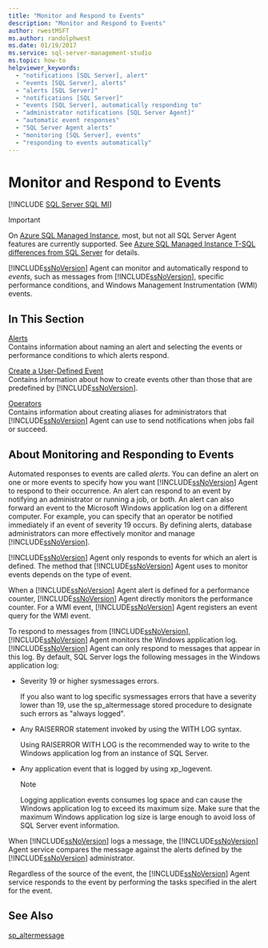 ```yaml
---
title: "Monitor and Respond to Events"
description: "Monitor and Respond to Events"
author: rwestMSFT
ms.author: randolphwest
ms.date: 01/19/2017
ms.service: sql-server-management-studio
ms.topic: how-to
helpviewer_keywords:
  - "notifications [SQL Server], alert"
  - "events [SQL Server], alerts"
  - "alerts [SQL Server]"
  - "notifications [SQL Server]"
  - "events [SQL Server], automatically responding to"
  - "administrator notifications [SQL Server Agent]"
  - "automatic event responses"
  - "SQL Server Agent alerts"
  - "monitoring [SQL Server], events"
  - "responding to events automatically"
---
```

# Monitor and Respond to Events
[!INCLUDE [SQL Server SQL MI](../includes/applies-to-version/sql-asdbmi.md)]

> [!IMPORTANT]  
> On [Azure SQL Managed Instance](/azure/sql-database/sql-database-managed-instance), most, but not all SQL Server Agent features are currently supported. See [Azure SQL Managed Instance T-SQL differences from SQL Server](/azure/sql-database/sql-database-managed-instance-transact-sql-information#sql-server-agent) for details.

[!INCLUDE[ssNoVersion](../includes/ssnoversion-md.md)] Agent can monitor and automatically respond to *events*, such as messages from [!INCLUDE[ssNoVersion](../includes/ssnoversion-md.md)], specific performance conditions, and Windows Management Instrumentation (WMI) events.  
  
## In This Section  
[Alerts](alerts.md)  
Contains information about naming an alert and selecting the events or performance conditions to which alerts respond.  
  
[Create a User-Defined Event](create-a-user-defined-event.md)  
Contains information about how to create events other than those that are predefined by [!INCLUDE[ssNoVersion](../includes/ssnoversion-md.md)].  
  
[Operators](operators.md)  
Contains information about creating aliases for administrators that [!INCLUDE[ssNoVersion](../includes/ssnoversion-md.md)] Agent can use to send notifications when jobs fail or succeed.  
  
## About Monitoring and Responding to Events  
Automated responses to events are called *alerts*. You can define an alert on one or more events to specify how you want [!INCLUDE[ssNoVersion](../includes/ssnoversion-md.md)] Agent to respond to their occurrence. An alert can respond to an event by notifying an administrator or running a job, or both. An alert can also forward an event to the Microsoft Windows application log on a different computer. For example, you can specify that an operator be notified immediately if an event of severity 19 occurs. By defining alerts, database administrators can more effectively monitor and manage [!INCLUDE[ssNoVersion](../includes/ssnoversion-md.md)].  
  
[!INCLUDE[ssNoVersion](../includes/ssnoversion-md.md)] Agent only responds to events for which an alert is defined. The method that [!INCLUDE[ssNoVersion](../includes/ssnoversion-md.md)] Agent uses to monitor events depends on the type of event.  
  
When a [!INCLUDE[ssNoVersion](../includes/ssnoversion-md.md)] Agent alert is defined for a performance counter, [!INCLUDE[ssNoVersion](../includes/ssnoversion-md.md)] Agent directly monitors the performance counter. For a WMI event, [!INCLUDE[ssNoVersion](../includes/ssnoversion-md.md)] Agent registers an event query for the WMI event.  
  
To respond to messages from [!INCLUDE[ssNoVersion](../includes/ssnoversion-md.md)], [!INCLUDE[ssNoVersion](../includes/ssnoversion-md.md)] Agent monitors the Windows application log. [!INCLUDE[ssNoVersion](../includes/ssnoversion-md.md)] Agent can only respond to messages that appear in this log. By default, SQL Server logs the following messages in the Windows application log:  
  
-   Severity 19 or higher sysmessages errors.  
  
    If you also want to log specific sysmessages errors that have a severity lower than 19, use the sp_altermessage stored procedure to designate such errors as "always logged".  
  
-   Any RAISERROR statement invoked by using the WITH LOG syntax.  
  
    Using RAISERROR WITH LOG is the recommended way to write to the Windows application log from an instance of SQL Server.  
  
-   Any application event that is logged by using xp_logevent.  
  
    > [!NOTE]  
    > Logging application events consumes log space and can cause the Windows application log to exceed its maximum size. Make sure that the maximum Windows application log size is large enough to avoid loss of SQL Server event information.  
  
When [!INCLUDE[ssNoVersion](../includes/ssnoversion-md.md)] logs a message, the [!INCLUDE[ssNoVersion](../includes/ssnoversion-md.md)] Agent service compares the message against the alerts defined by the [!INCLUDE[ssNoVersion](../includes/ssnoversion-md.md)] administrator.  
  
Regardless of the source of the event, the [!INCLUDE[ssNoVersion](../includes/ssnoversion-md.md)] Agent service responds to the event by performing the tasks specified in the alert for the event.  
  
## See Also  
[sp_altermessage](/sql/relational-databases/system-stored-procedures/sp-altermessage-transact-sql)  
